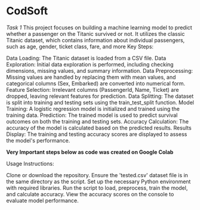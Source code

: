 # CodSoft
*Task 1*
This project focuses on building a machine learning model to predict whether a passenger on the Titanic survived or not. It utilizes the classic Titanic dataset, which contains information about individual passengers, such as age, gender, ticket class, fare, and more
Key Steps:

Data Loading: The Titanic dataset is loaded from a CSV file.
Data Exploration: Initial data exploration is performed, including checking dimensions, missing values, and summary information.
Data Preprocessing: Missing values are handled by replacing them with mean values, and categorical columns (Sex, Embarked) are converted into numerical form.
Feature Selection: Irrelevant columns (PassengerId, Name, Ticket) are dropped, leaving relevant features for prediction.
Data Splitting: The dataset is split into training and testing sets using the train_test_split function.
Model Training: A logistic regression model is initialized and trained using the training data.
Prediction: The trained model is used to predict survival outcomes on both the training and testing sets.
Accuracy Calculation: The accuracy of the model is calculated based on the predicted results.
Results Display: The training and testing accuracy scores are displayed to assess the model's performance.


**Very Important steps below as code was created on Google Colab**

Usage Instructions:

Clone or download the repository.
Ensure the 'tested.csv' dataset file is in the same directory as the script.
Set up the necessary Python environment with required libraries.
Run the script to load, preprocess, train the model, and calculate accuracy.
View the accuracy scores on the console to evaluate model performance.

